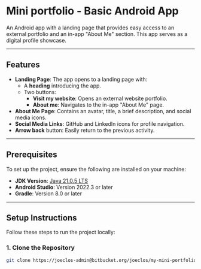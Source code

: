 # Mini portfolio - Basic Android App

An Android app with a landing page that provides easy access to an external portfolio and an in-app "About Me" section. This app serves as a digital profile showcase.

---

## Features
- **Landing Page**: The app opens to a landing page with:
    - A **heading** introducing the app.
    - Two buttons:
        - **Visit my website**: Opens an external website portfolio.
        - **About me**: Navigates to the in-app "About Me" page.
- **About Me Page**: Contains an avatar, title, a brief description, and social media icons.
- **Social Media Links**: GitHub and LinkedIn icons for profile navigation.
- **Arrow back** button: Easily return to the previous activity.

---

## Prerequisites
To set up the project, ensure the following are installed on your machine:

- **JDK Version**: [Java 21.0.5 LTS](https://www.oracle.com/java/technologies/javase/jdk21-archive-downloads.html)
- **Android Studio**: Version 2022.3 or later
- **Gradle**: Version 8.0 or later

---

## Setup Instructions
Follow these steps to run the project locally:

### 1. Clone the Repository
```bash
git clone https://joeclos-admin@bitbucket.org/joeclos/my-mini-portfolio.git

